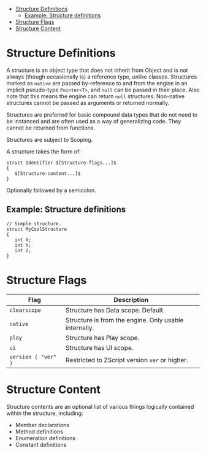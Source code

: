 <!-- vim-markdown-toc GFM -->

* [Structure Definitions](#structure-definitions)
	* [Example: Structure definitions](#example-structure-definitions)
* [Structure Flags](#structure-flags)
* [Structure Content](#structure-content)

<!-- vim-markdown-toc -->

# Structure Definitions

A structure is an object type that does not inherit from Object and is not
always (though occasionally is) a reference type, unlike classes. Structures
marked as `native` are passed by-reference to and from the engine in an
implicit pseudo-type `Pointer<T>`, and `null` can be passed in their place.
Also note that this means the engine can return `null` structures. Non-native
structures cannot be passed as arguments or returned normally.

Structures are preferred for basic compound data types that do not need to be
instanced and are often used as a way of generalizing code. They cannot be
returned from functions.

Structures are subject to Scoping.

A structure takes the form of:

```
struct Identifier $[Structure-flags...]$
{
   $[Structure-content...]$
}
```

Optionally followed by a semicolon.

## Example: Structure definitions

```
// Simple structure.
struct MyCoolStructure
{
   int X;
   int Y;
   int Z;
}
```

# Structure Flags

| Flag                | Description                                           |
| ----                | -----------                                           |
| `clearscope`        | Structure has Data scope. Default.                    |
| `native`            | Structure is from the engine. Only usable internally. |
| `play`              | Structure has Play scope.                             |
| `ui`                | Structure has UI scope.                               |
| `version ( "ver" )` | Restricted to ZScript version `ver` or higher.        |

# Structure Content

Structure contents are an optional list of various things logically contained
within the structure, including:

* Member declarations
* Method definitions
* Enumeration definitions
* Constant definitions

<!-- EOF -->
